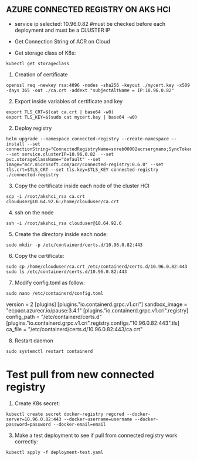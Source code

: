 ## AZURE CONNECTED REGISTRY ON AKS HCI

- service ip selected: 10.96.0.82 #must be checked before each deployment and must be a CLUSTER IP

- Get Connection String of ACR on Cloud

- Get storage class of K8s: 
```console
kubectl get storageclass
```
1) Creation of certificate
```console
openssl req -newkey rsa:4096 -nodes -sha256 -keyout ./mycert.key -x509 -days 365 -out ./ca.crt -addext "subjectAltName = IP:10.96.0.82"
```
2) Export inside variables of certificate and key
```console
export TLS_CRT=$(cat ca.crt | base64 -w0) 
export TLS_KEY=$(sudo cat mycert.key | base64 -w0)
```
2) Deploy registry
```console
helm upgrade --namespace connected-registry --create-namespace --install --set connectionString="ConnectedRegistryName=snreb00002acrsergnano;SyncTokenName=snreb00002acrsergnano;SyncTokenPassword=5y7fjJtpc77A418DXWYsYL0WIu88pCf/;ParentGatewayEndpoint=snreb00002acr.westeurope.data.azurecr.io;ParentEndpointProtocol=https" --set service.clusterIP=10.96.0.82  --set pvc.storageClassName="default" --set image="mcr.microsoft.com/acr/connected-registry:0.6.0" --set tls.crt=$TLS_CRT --set tls.key=$TLS_KEY connected-registry ./connected-registry
```
3) Copy the certificate inside each node of the cluster HCI
```console
scp -i /root/akshci_rsa ca.crt clouduser@10.64.92.6:/home/clouduser/ca.crt
```
4) ssh on the node
```console
ssh -i /root/akshci_rsa clouduser@10.64.92.6
``` 
5) Create the directory inside each node:
```console
sudo mkdir -p /etc/containerd/certs.d/10.96.0.82:443
```
6) Copy the certificate: 
```console
sudo cp /home/clouduser/ca.crt /etc/containerd/certs.d/10.96.0.82:443
sudo ls /etc/containerd/certs.d/10.96.0.82:443
```
7) Modify config.toml as follow:
```console
sudo nano /etc/containerd/config.toml
```

version = 2
[plugins]
  [plugins."io.containerd.grpc.v1.cri"]
    sandbox_image = "ecpacr.azurecr.io/pause:3.4.1"
  [plugins."io.containerd.grpc.v1.cri".registry]
    config_path = "/etc/containerd/certs.d"     
  [plugins."io.containerd.grpc.v1.cri".registry.configs."10.96.0.82:443".tls]
    ca_file   = "/etc/containerd/certs.d/10.96.0.82:443/ca.crt"

8) Restart daemon
```console
sudo systemctl restart containerd
```

# Test pull from new connected registry

1) Create K8s secret:
```console
kubectl create secret docker-registry regcred --docker-server=10.96.0.82:443 --docker-username=username --docker-password=password --docker-email=email
```
3) Make a test deployment to see if pull from connected registry work correctly:
```console
kubectl apply -f deployment-test.yaml
```
